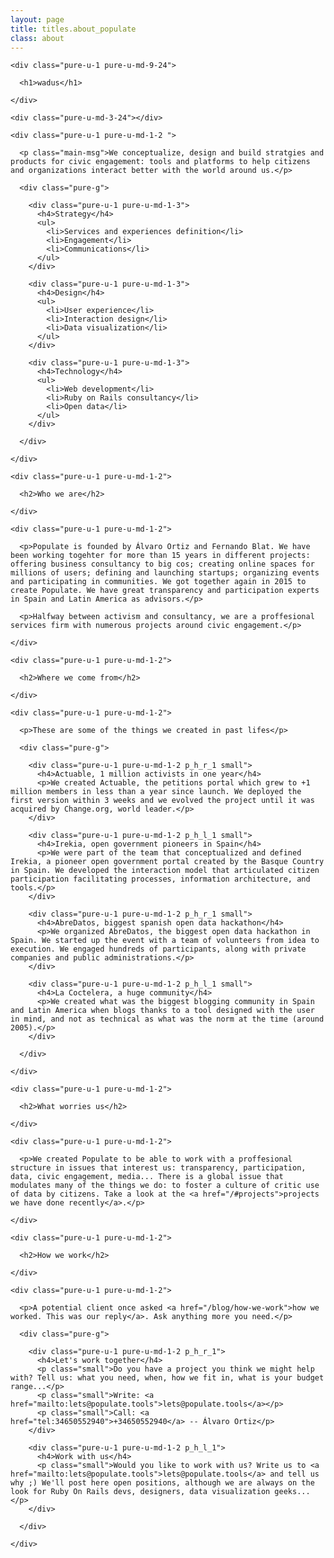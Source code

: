 ```yaml
---
layout: page
title: titles.about_populate
class: about
---
```


<div class="container">

  <div class="pure-g m_v_4">

    <div class="pure-u-1 pure-u-md-9-24">

      <h1>wadus</h1>

    </div>

    <div class="pure-u-md-3-24"></div>

    <div class="pure-u-1 pure-u-md-1-2 ">

      <p class="main-msg">We conceptualize, design and build stratgies and products for civic engagement: tools and platforms to help citizens and organizations interact better with the world around us.</p>

      <div class="pure-g">

        <div class="pure-u-1 pure-u-md-1-3">
          <h4>Strategy</h4>
          <ul>
            <li>Services and experiences definition</li>
            <li>Engagement</li>
            <li>Communications</li>
          </ul>
        </div>

        <div class="pure-u-1 pure-u-md-1-3">
          <h4>Design</h4>
          <ul>
            <li>User experience</li>
            <li>Interaction design</li>
            <li>Data visualization</li>
          </ul>
        </div>

        <div class="pure-u-1 pure-u-md-1-3">
          <h4>Technology</h4>
          <ul>
            <li>Web development</li>
            <li>Ruby on Rails consultancy</li>
            <li>Open data</li>
          </ul>
        </div>

      </div>

    </div>

  </div>

</div>

<div class="container section-color-1">

  <div class="pure-g p_v_4">

    <div class="pure-u-1 pure-u-md-1-2">

      <h2>Who we are</h2>

    </div>

    <div class="pure-u-1 pure-u-md-1-2">

      <p>Populate is founded by Álvaro Ortiz and Fernando Blat. We have been working togehter for more than 15 years in different projects: offering business consultancy to big cos; creating online spaces for millions of users; defining and launching startups; organizing events and participating in communities. We got together again in 2015 to create Populate. We have great transparency and participation experts in Spain and Latin America as advisors.</p>

      <p>Halfway between activism and consultancy, we are a proffesional services firm with numerous projects around civic engagement.</p>

    </div>

  </div>

</div>

<div class="container section-color-2">

  <div class="pure-g p_v_4">

    <div class="pure-u-1 pure-u-md-1-2">

      <h2>Where we come from</h2>

    </div>

    <div class="pure-u-1 pure-u-md-1-2">

      <p>These are some of the things we created in past lifes</p>

      <div class="pure-g">

        <div class="pure-u-1 pure-u-md-1-2 p_h_r_1 small">
          <h4>Actuable, 1 million activists in one year</h4>
          <p>We created Actuable, the petitions portal which grew to +1 million members in less than a year since launch. We deployed the first version within 3 weeks and we evolved the project until it was acquired by Change.org, world leader.</p>
        </div>

        <div class="pure-u-1 pure-u-md-1-2 p_h_l_1 small">
          <h4>Irekia, open government pioneers in Spain</h4>
          <p>We were part of the team that conceptualized and defined Irekia, a pioneer open government portal created by the Basque Country in Spain. We developed the interaction model that articulated citizen participation facilitating processes, information architecture, and tools.</p>
        </div>

        <div class="pure-u-1 pure-u-md-1-2 p_h_r_1 small">
          <h4>AbreDatos, biggest spanish open data hackathon</h4>
          <p>We organized AbreDatos, the biggest open data hackathon in Spain. We started up the event with a team of volunteers from idea to execution. We engaged hundreds of participants, along with private companies and public administrations.</p>
        </div>

        <div class="pure-u-1 pure-u-md-1-2 p_h_l_1 small">
          <h4>La Coctelera, a huge community</h4>
          <p>We created what was the biggest blogging community in Spain and Latin America when blogs thanks to a tool designed with the user in mind, and not as technical as what was the norm at the time (around 2005).</p>
        </div>

      </div>

    </div>

  </div>

</div>

<div class="container section-color-3">

  <div class="pure-g p_v_4">

    <div class="pure-u-1 pure-u-md-1-2">

      <h2>What worries us</h2>

    </div>

    <div class="pure-u-1 pure-u-md-1-2">

      <p>We created Populate to be able to work with a proffesional structure in issues that interest us: transparency, participation, data, civic engagement, media... There is a global issue that modulates many of the things we do: to foster a culture of critic use of data by citizens. Take a look at the <a href="/#projects">projects we have done recently</a>.</p>

    </div>

  </div>

</div>

<div class="container">

  <div class="pure-g m_v_4">

    <div class="pure-u-1 pure-u-md-1-2">

      <h2>How we work</h2>

    </div>

    <div class="pure-u-1 pure-u-md-1-2">

      <p>A potential client once asked <a href="/blog/how-we-work">how we worked. This was our reply</a>. Ask anything more you need.</p>

      <div class="pure-g">

        <div class="pure-u-1 pure-u-md-1-2 p_h_r_1">
          <h4>Let's work together</h4>
          <p class="small">Do you have a project you think we might help with? Tell us: what you need, when, how we fit in, what is your budget range...</p>
          <p class="small">Write: <a href="mailto:lets@populate.tools">lets@populate.tools</a></p>
          <p class="small">Call: <a href="tel:34650552940">+34650552940</a> -- Álvaro Ortiz</p>
        </div>

        <div class="pure-u-1 pure-u-md-1-2 p_h_l_1">
          <h4>Work with us</h4>
          <p class="small">Would you like to work with us? Write us to <a href="mailto:lets@populate.tools">lets@populate.tools</a> and tell us why ;) We'll post here open positions, although we are always on the look for Ruby On Rails devs, designers, data visualization geeks...</p>
        </div>

      </div>

    </div>

  </div>

</div>
